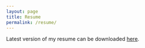 ```yaml
---
layout: page
title: Resume
permalink: /resume/
---
```


Latest version of my resume can be downloaded [here](/Mihir-Khadilkar-resume.pdf).
